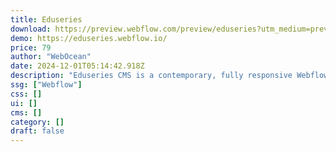 ```yaml
---
title: Eduseries
download: https://preview.webflow.com/preview/eduseries?utm_medium=preview_link&utm_source=designer&utm_content=eduseries&preview=5e0cce8e7645f6a05bcd2267476dcb07&workflow=preview
demo: https://eduseries.webflow.io/
price: 79
author: "WebOcean"
date: 2024-12-01T05:14:42.918Z
description: "Eduseries CMS is a contemporary, fully responsive Webflow template tailored for educational institutions like universities and colleges. It offers flexible, customizable layouts, light and dark theme options, an SEO-optimized structure."
ssg: ["Webflow"]
css: []
ui: []
cms: []
category: []
draft: false
---
```

